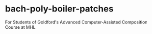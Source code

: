 # bach-poly-boiler-patches
For Students of Goldford's Advanced Computer-Assisted Composition Course at MHL
